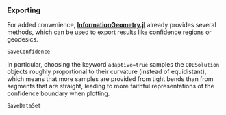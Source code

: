 
### Exporting

For added convenience, [**InformationGeometry.jl**](https://github.com/RafaelArutjunjan/InformationGeometry.jl) already provides several methods, which can be used to export results like confidence regions or geodesics.
```@docs
SaveConfidence
```
In particular, choosing the keyword `adaptive=true` samples the `ODESolution` objects roughly proportional to their curvature (instead of equidistant), which means that more samples are provided from tight bends than from segments that are straight, leading to more faithful representations of the confidence boundary when plotting.

```@docs
SaveDataSet
```
